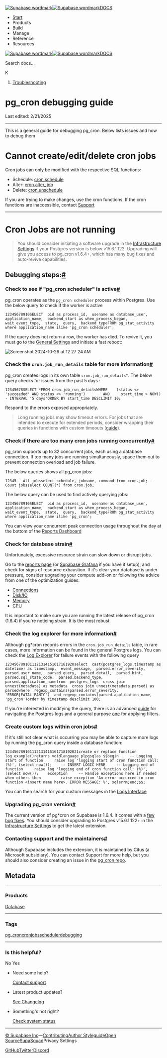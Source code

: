[![Supabase wordmark](https://supabase.com/docs/_next/image?url=%2Fdocs%2Fsupabase-dark.svg&w=256&q=75&dpl=dpl_5BYG5BkQhU19GEfZfhcgAbeGcRQo)![Supabase wordmark](https://supabase.com/docs/_next/image?url=%2Fdocs%2Fsupabase-light.svg&w=256&q=75&dpl=dpl_5BYG5BkQhU19GEfZfhcgAbeGcRQo)DOCS](https://supabase.com/docs)

-   [Start](https://supabase.com/docs/guides/getting-started)
-   Products
-   Build
-   Manage
-   Reference
-   Resources

[![Supabase wordmark](https://supabase.com/docs/_next/image?url=%2Fdocs%2Fsupabase-dark.svg&w=256&q=75&dpl=dpl_5BYG5BkQhU19GEfZfhcgAbeGcRQo)![Supabase wordmark](https://supabase.com/docs/_next/image?url=%2Fdocs%2Fsupabase-light.svg&w=256&q=75&dpl=dpl_5BYG5BkQhU19GEfZfhcgAbeGcRQo)DOCS](https://supabase.com/docs)

Search docs...

K

1.  [Troubleshooting](https://supabase.com/docs/guides/troubleshooting)

# pg\_cron debugging guide

Last edited: 2/21/2025

* * *

This is a general guide for debugging pg\_cron. Below lists issues and how to debug them

# Cannot create/edit/delete cron jobs

Cron jobs can only be modified with the respective SQL functions:

-   Schedule: [cron.schedule](https://supabase.com/docs/guides/database/extensions/pg_cron#delete-data-every-week)
-   Alter: [cron.alter\_job](https://supabase.com/docs/guides/database/extensions/pg_cron#edit-a-job)
-   Delete: [cron.unschedule](https://supabase.com/docs/guides/database/extensions/pg_cron#unschedule-a-job)

If you are trying to make changes, use the cron functions. If the cron functions are inaccessible, contact [Support](https://supabase.com/dashboard/support/new)

  

* * *

# Cron Jobs are not running

> You should consider initiating a software upgrade in the [Infrastructure Settings](https://supabase.com/dashboard/project/_/settings/infrastructure) if your Postgres version is below v15.6.1.122. Upgrading will give you access to pg\_cron v1.6.4+, which has many bug fixes and auto-revive capabilities.

## Debugging steps:[#](#debugging-steps)

### Check to see if "pg\_cron scheduler" is active[#](#check-to-see-if-pgcron-scheduler-is-active)

pg\_cron operates as the `pg_cron scheduler` process within Postgres. Use the below query to check if the worker is active

```
12345678910SELECT  pid as process_id,  usename as database_user,  application_name,  backend_start as when_process_began,  wait_event_type,  state,  query,  backend_typeFROM pg_stat_activity where application_name ilike 'pg_cron scheduler';
```

If the query does not return a row, the worker has died. To revive it, you must go to the [General Settings](https://supabase.com/dashboard/project/_/settings/general) and initiate a fast reboot:

![Screenshot 2024-10-29 at 12 27 24 AM](https://github.com/user-attachments/assets/d7a2956c-08e0-4ebc-be08-d14a2383f36b)  

### Check the `cron.job_run_details` table for more information[#](#check-the-cronjobrundetails-table-for-more-information)

pg\_cron creates logs in its own table `cron.job_run_details"`. The below query checks for issues from the past 5 days :

```
12345678SELECT *FROM cron.job_run_detailsWHERE    (status <> 'succeeded' AND status <> 'running')        AND     start_time > NOW() - INTERVAL '5 days'ORDER BY start_time DESCLIMIT 10;
```

Respond to the errors exposed appropriately.

> Long running jobs may show timeout errors. For jobs that are intended to execute for extended periods, consider wrapping their queries in functions with custom timeouts ([guide](https://supabase.com/docs/guides/database/postgres/timeouts#function-level)).

  

### Check if there are too many cron jobs running concurrently[#](#check-if-there-are-too-many-cron-jobs-running-concurrently)

pg\_cron supports up to 32 concurrent jobs, each using a database connection. If too many jobs are running simultaneously, space them out to prevent connection overload and job failure.

The below queries shows all pg\_cron jobs:

```
12345-- All jobsselect schedule, jobname, command from cron.job;-- Count jobsselect COUNT(*) from cron.job;
```

The below query can be used to find actively querying jobs:

```
12345678910SELECT  pid as process_id,  usename as database_user,  application_name,  backend_start as when_process_began,  wait_event_type,  state,  query,  backend_typeFROM pg_stat_activity where application_name ilike 'pg_cron';
```

You can view your concurrent peak connection usage throughout the day at the bottom of the [Reports Dashboard](https://supabase.com/dashboard/project/_/reports/database)

  

### Check for database strain[#](#check-for-database-strain)

Unfortunately, excessive resource strain can slow down or disrupt jobs.

Go to the [reports page](https://supabase.com/dashboard/project/_/reports/database) (or [Supabase Grafana](https://supabase.com/docs/guides/monitoring-troubleshooting/metrics#deploying-supabase-grafana) if you have it setup), and check for signs of resource exhaustion. If it's clear your database is under pressure, consider upgrading your compute add-on or following the advice from one of the optimization guides:

-   [Connections](https://github.com/orgs/supabase/discussions/27141)
-   [Disk/IO](https://github.com/orgs/supabase/discussions/27003)
-   [Memory](https://github.com/orgs/supabase/discussions/27021)
-   [CPU](https://github.com/orgs/supabase/discussions/27022)

It is important to make sure you are running the latest release of pg\_cron (1.6.4) if you're noticing strain. It is the most robust.

  

### Check the log explorer for more information[#](#check-the-log-explorer-for-more-information)

Although pg\*cron records errors in the `cron.job_run_details` table, in rare cases, more information can be found in the general Postgres logs. You can check the [Log Explorer](https://supabase.com/dashboard/project/*/logs/explorer) for failure events with the following query

```
1234567891011121314151617181920select  cast(postgres_logs.timestamp as datetime) as timestamp,  event_message,  parsed.error_severity,  parsed.user_name,  parsed.query,  parsed.detail,  parsed.hint,  parsed.sql_state_code,  parsed.backend_type,  parsed.application_namefrom  postgres_logs  cross join unnest(metadata) as metadata  cross join unnest(metadata.parsed) as parsedwhere  regexp_contains(parsed.error_severity, 'ERROR|FATAL|PANIC')  and regexp_contains(parsed.application_name, 'pg_cron')order by timestamp desclimit 100;
```

If you're interested in modifying the query, there is an advanced [guide](https://github.com/orgs/supabase/discussions/26224) for navigating the Postgres logs and a general purpose [one](https://supabase.com/docs/guides/platform/advanced-log-filtering) for applying filters.

  

### Create custom logs within cron jobs[#](#create-custom-logs-within-cron-jobs)

If it's still not clear what is occurring you may be able to capture more logs by running the pg\_cron query inside a database function:

```
123456789101112131415161718192021create or replace function log_example()returns voidlanguage plpgsqlas $$begin     -- Logging start of function     raise log 'logging start of cron function call: (%)', (select now());    -- INSERT LOGIC HERE     -- Logging end of function     raise log 'logging end of cron function call: (%)', (select now());    exception     -- Handle exceptions here if needed     when others then         raise exception 'An error occurred in cron function <insert name here>. ERROR MESSAGE: %', sqlerrm;end;$$;
```

You can then search for your custom messages in the [Logs Interface](https://supabase.com/dashboard/project/_/logs/postgres-logs)

  

### Upgrading pg\_cron version[#](#upgrading-pgcron-version)

The current version of pg\*cron on Supabase is 1.6.4. It comes with a [few bug fixes](https://github.com/citusdata/pg_cron/releases/tag/v1.6.4). You should consider upgrading to Postgres v15.6.1.122+ in the [Infrastructure Settings](https://supabase.com/dashboard/project/*/settings/infrastructure) to get the latest extension.

  

### Contacting support and the maintainers[#](#contacting-support-and-the-maintainers)

Although Supabase includes the extension, it is maintained by Citus (a Microsoft subsidiary). You can contact Support for more help, but you should also consider creating an issue in the [pg\_cron repo](https://github.com/citusdata/pg_cron).

## Metadata

* * *

### Products

[Database](https://supabase.com/docs/guides/troubleshooting?products=database)

* * *

### Tags

[pg\_cron](https://supabase.com/docs/guides/troubleshooting?tags=pg_cron)[cron](https://supabase.com/docs/guides/troubleshooting?tags=cron)[jobs](https://supabase.com/docs/guides/troubleshooting?tags=jobs)[scheduler](https://supabase.com/docs/guides/troubleshooting?tags=scheduler)[debugging](https://supabase.com/docs/guides/troubleshooting?tags=debugging)

* * *

### Is this helpful?

No Yes

-   Need some help?
    
    [Contact support](https://supabase.com/support)
-   Latest product updates?
    
    [See Changelog](https://supabase.com/changelog)
-   Something's not right?
    
    [Check system status](https://status.supabase.com/)

* * *

[© Supabase Inc](https://supabase.com/)—[Contributing](https://github.com/supabase/supabase/blob/master/apps/docs/DEVELOPERS.md)[Author Styleguide](https://github.com/supabase/supabase/blob/master/apps/docs/CONTRIBUTING.md)[Open Source](https://supabase.com/open-source)[SupaSquad](https://supabase.com/supasquad)Privacy Settings

[GitHub](https://github.com/supabase/supabase)[Twitter](https://twitter.com/supabase)[Discord](https://discord.supabase.com/)